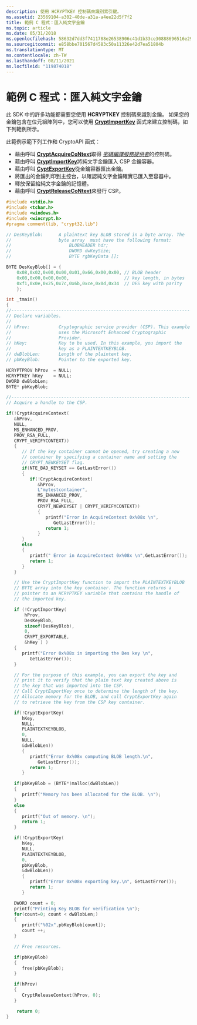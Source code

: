 ```yaml
---
description: 使用 HCRYPTKEY 控制碼來識別索引鍵。
ms.assetid: 23569104-a302-40de-a31a-a4ee22d5f7f2
title: 範例 C 程式：匯入純文字金鑰
ms.topic: article
ms.date: 05/31/2018
ms.openlocfilehash: 58632d7dd3f7411788e26538906c41d1b33ce30888696516e29642f8dbaf00c4
ms.sourcegitcommit: e858bbe701567d4583c50a11326e42d7ea51804b
ms.translationtype: MT
ms.contentlocale: zh-TW
ms.lasthandoff: 08/11/2021
ms.locfileid: "119874018"
---
```

# <a name="example-c-program-importing-a-plaintext-key"></a>範例 C 程式：匯入純文字金鑰

此 SDK 中的許多功能都需要您使用 **HCRYPTKEY** 控制碼來識別金鑰。 如果您的金鑰包含在位元組陣列中，您可以使用 [**CryptImportKey**](/windows/desktop/api/Wincrypt/nf-wincrypt-cryptimportkey) 函式來建立控制碼，如下列範例所示。

此範例示範下列工作和 CryptoAPI 函式：

-   藉由呼叫 [**CryptAcquireCoNtext**](/windows/desktop/api/Wincrypt/nf-wincrypt-cryptacquirecontexta)取得 [*密碼編譯服務提供者*](../secgloss/c-gly.md)的控制碼。
-   藉由呼叫 [**CryptImportKey**](/windows/desktop/api/Wincrypt/nf-wincrypt-cryptimportkey)將純文字金鑰匯入 CSP 金鑰容器。
-   藉由呼叫 [**CyptExportKey**](/windows/desktop/api/Wincrypt/nf-wincrypt-cryptexportkey)從金鑰容器匯出金鑰。
-   將匯出的金鑰列印到主控台，以確認純文字金鑰確實已匯入至容器中。
-   釋放保留給純文字金鑰的記憶體。
-   藉由呼叫 [**CryptReleaseCoNtext**](/windows/desktop/api/Wincrypt/nf-wincrypt-cryptreleasecontext)來發行 CSP。


```C++
#include <stdio.h>
#include <tchar.h>
#include <windows.h>
#include <wincrypt.h>
#pragma comment(lib, "crypt32.lib")

// DesKeyBlob:      A plaintext key BLOB stored in a byte array. The 
//                  byte array  must have the following format:
//                      BLOBHEADER hdr;
//                      DWORD dwKeySize;
//                      BYTE rgbKeyData [];

BYTE DesKeyBlob[] = {
    0x08,0x02,0x00,0x00,0x01,0x66,0x00,0x00, // BLOB header 
    0x08,0x00,0x00,0x00,                     // key length, in bytes
    0xf1,0x0e,0x25,0x7c,0x6b,0xce,0x0d,0x34  // DES key with parity
    };

int _tmain()
{
//--------------------------------------------------------------------
// Declare variables.
//
// hProv:           Cryptographic service provider (CSP). This example
//                  uses the Microsoft Enhanced Cryptographic 
//                  Provider.
// hKey:            Key to be used. In this example, you import the 
//                  key as a PLAINTEXTKEYBLOB.
// dwBlobLen:       Length of the plaintext key.
// pbKeyBlob:       Pointer to the exported key.

HCRYPTPROV hProv  = NULL;
HCRYPTKEY hKey    = NULL;
DWORD dwBlobLen;
BYTE* pbKeyBlob;

//--------------------------------------------------------------------
// Acquire a handle to the CSP.

if(!CryptAcquireContext(
   &hProv,
   NULL,
   MS_ENHANCED_PROV,
   PROV_RSA_FULL,
   CRYPT_VERIFYCONTEXT))
   {
      // If the key container cannot be opened, try creating a new
      // container by specifying a container name and setting the 
      // CRYPT_NEWKEYSET flag.
      if(NTE_BAD_KEYSET == GetLastError())
      {
         if(!CryptAcquireContext(
            &hProv,
            L"mytestcontainer",
            MS_ENHANCED_PROV,
            PROV_RSA_FULL,
            CRYPT_NEWKEYSET | CRYPT_VERIFYCONTEXT))
            {
               printf("Error in AcquireContext 0x%08x \n",
                  GetLastError());
               return 1;
            }
      }
      else 
      {
         printf(" Error in AcquireContext 0x%08x \n",GetLastError());
         return 1;
      }
   }

   // Use the CryptImportKey function to import the PLAINTEXTKEYBLOB
   // BYTE array into the key container. The function returns a 
   // pointer to an HCRYPTKEY variable that contains the handle of
   // the imported key.

   if (!CryptImportKey(
       hProv,
       DesKeyBlob,
       sizeof(DesKeyBlob),
       0,
       CRYPT_EXPORTABLE,
       &hKey ) )
   {
      printf("Error 0x%08x in importing the Des key \n",
         GetLastError());
   }

   // For the purpose of this example, you can export the key and 
   // print it to verify that the plain text key created above is  
   // the key that was imported into the CSP.
   // Call CryptExportKey once to determine the length of the key.
   // Allocate memory for the BLOB, and call CryptExportKey again
   // to retrieve the key from the CSP key container.

   if(!CryptExportKey(   
      hKey,    
      NULL,    
      PLAINTEXTKEYBLOB,
      0,    
      NULL, 
      &dwBlobLen)) 
      {
         printf("Error 0x%08x computing BLOB length.\n",
            GetLastError());
         return 1;
      }

   if(pbKeyBlob = (BYTE*)malloc(dwBlobLen)) 
   {
      printf("Memory has been allocated for the BLOB. \n");
   }
   else
   {
      printf("Out of memory. \n");
      return 1;
   }

   if(!CryptExportKey(   
      hKey, 
      NULL,    
      PLAINTEXTKEYBLOB,    
      0,    
      pbKeyBlob,    
      &dwBlobLen))
      {
         printf("Error 0x%08x exporting key.\n", GetLastError());
         return 1;
      }

   DWORD count = 0;
   printf("Printing Key BLOB for verification \n");
   for(count=0; count < dwBlobLen;)
   {
      printf("%02x",pbKeyBlob[count]);
      count ++;
   }

   // Free resources.

   if(pbKeyBlob)
   {
      free(pbKeyBlob);
   }

   if(hProv)
   {
      CryptReleaseContext(hProv, 0);
   }

    return 0;
}
```



 

 
